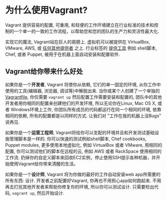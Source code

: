 为什么使用Vagrant?
=========================

Vagrant 提供容易的配置, 可重用, 和轻便的工作环境建立在行业标准的技术和控制的一个单一的一致的工作流程，以帮助您和您的团队的生产力和灵活性最大化.

实现它的魔法, Vagrant站在巨人的肩膀上. 虚拟机可以被提供在 VirtualBox, VMware, AWS, 或 [任何其他提供者](providers-overview.md) 之上. 行业标签的 [提供工具](provisioning-overview.md) 例如 shell脚本, Chef, 或者 Puppet, 被用于在机器上面自动安装和配置软件.

Vagrant给你带来什么好处
-------------------------

如果你是一个**开发者**, Vagrant 将使你从依赖, 它们的单一固定的环境, 从你工作中使用的工具(编辑器, 浏览器, 调试等)中解脱出来. 当你或某个人创建了一个单独的 [Vagrantfile](), 你仅需要 `vagrant up` 然后配置工作需要安装和配置的, 团队中的其他开发者用你相同的配置来创建他们的开发环境, 所以无论你在Linux, Mac OS X, 或者 Windows环境上工作, 你团队所有成员的代码都运行在同一个相同的环境, 依靠相同的依赖, 所有的配置都是以同样的方式. 让我们对 "工作在我的机器上没Bugs" 说再见.

如果你是一个**运营工程师**, Vagrant将给你可以支配的环境并且和开发测试基础设施管理脚本是一样的.
你可以快速的测试例如shell脚本, Chef cookbooks, Puppet modules, 更多使用本地虚拟化, 例如 VirtualBox 或者 VMware, 用相同的配置, 你可以测试他们的脚本在远程的云, 例如 AWS 或者 RackSpace 使用相同的工作流.  扔掉你的自定义脚本来回收EC2实例，停止使用SSH提示各种机器，并开始使用Vagrant给你带来清醒的生活。

如果你是一个**设计师**, Vagrant 将为你做的最好的工作自动安装web app所需要的所有东西: 设计. 开发者之前配置好Vagrant, 你再也不用担心app如何跑起来. 不用再去打扰其他开发者来帮助你修复你的环境, 所以你可以测试设计. 只需要检出代码, `vagrant up`, 然后开始设计.
